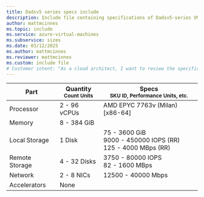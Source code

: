 ```yaml
---
title: Dadsv5 series specs include
description: Include file containing specifications of Dadsv5-series VM sizes.
author: mattmcinnes
ms.topic: include
ms.service: azure-virtual-machines
ms.subservice: sizes
ms.date: 03/12/2025
ms.author: mattmcinnes
ms.reviewer: mattmcinnes
ms.custom: include file
# Customer intent: "As a cloud architect, I want to review the specifications of Dadsv5-series virtual machines, so that I can select the appropriate VM size for my application's performance and scalability needs."
---
```

| Part | Quantity <br><sup>Count Units | Specs <br><sup>SKU ID, Performance Units, etc.  |
|---|---|---|
| Processor      | 2 - 96 vCPUs       | AMD EPYC 7763v (Milan) [x86-64]                               |
| Memory         | 8 - 384 GiB          |                                  |
| Local Storage  | 1 Disk           | 75 - 3600 GiB <br>9000 - 450000 IOPS (RR) <br>125 - 4000 MBps (RR)                               |
| Remote Storage | 4 - 32 Disks    | 3750 - 80000 IOPS <br>82 - 1600 MBps   |
| Network        | 2 - 8 NICs          | 12500 - 40000 Mbps                          |
| Accelerators   | None              |                                   |

